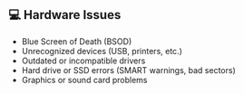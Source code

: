 
## 💻 Hardware Issues

- Blue Screen of Death (BSOD)
- Unrecognized devices (USB, printers, etc.)
- Outdated or incompatible drivers
- Hard drive or SSD errors (SMART warnings, bad sectors)
- Graphics or sound card problems
